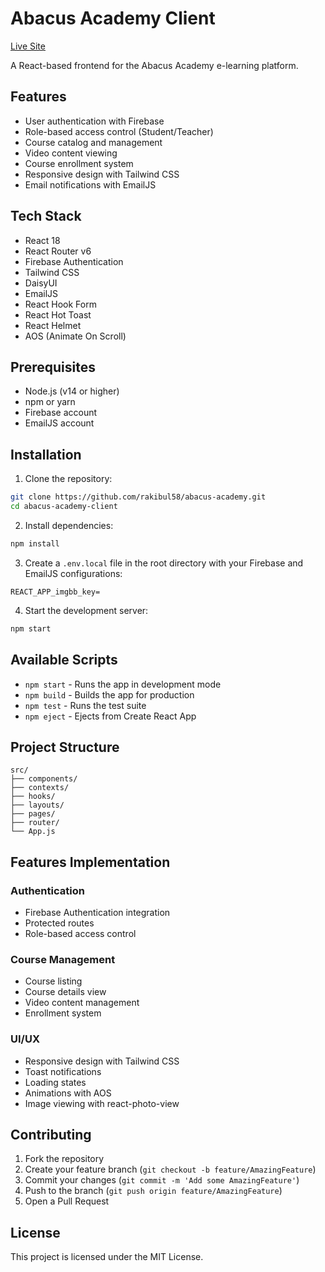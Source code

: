 # Abacus Academy Client

[Live Site](https://new-abacus-academy.web.app/)

A React-based frontend for the Abacus Academy e-learning platform.

## Features

- User authentication with Firebase
- Role-based access control (Student/Teacher)
- Course catalog and management
- Video content viewing
- Course enrollment system
- Responsive design with Tailwind CSS
- Email notifications with EmailJS

## Tech Stack

- React 18
- React Router v6
- Firebase Authentication
- Tailwind CSS
- DaisyUI
- EmailJS
- React Hook Form
- React Hot Toast
- React Helmet
- AOS (Animate On Scroll)

## Prerequisites

- Node.js (v14 or higher)
- npm or yarn
- Firebase account
- EmailJS account

## Installation

1. Clone the repository:
```bash
git clone https://github.com/rakibul58/abacus-academy.git
cd abacus-academy-client
```

2. Install dependencies:
```bash
npm install
```

3. Create a `.env.local` file in the root directory with your Firebase and EmailJS configurations:
```env
REACT_APP_imgbb_key=
```

4. Start the development server:
```bash
npm start
```

## Available Scripts

- `npm start` - Runs the app in development mode
- `npm build` - Builds the app for production
- `npm test` - Runs the test suite
- `npm eject` - Ejects from Create React App

## Project Structure

```
src/
├── components/
├── contexts/
├── hooks/
├── layouts/
├── pages/
├── router/
└── App.js
```

## Features Implementation

### Authentication
- Firebase Authentication integration
- Protected routes
- Role-based access control

### Course Management
- Course listing
- Course details view
- Video content management
- Enrollment system

### UI/UX
- Responsive design with Tailwind CSS
- Toast notifications
- Loading states
- Animations with AOS
- Image viewing with react-photo-view

## Contributing

1. Fork the repository
2. Create your feature branch (`git checkout -b feature/AmazingFeature`)
3. Commit your changes (`git commit -m 'Add some AmazingFeature'`)
4. Push to the branch (`git push origin feature/AmazingFeature`)
5. Open a Pull Request

## License

This project is licensed under the MIT License.